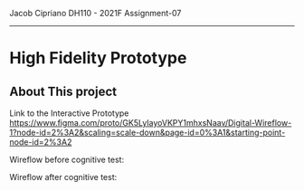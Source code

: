 Jacob Cipriano
DH110 - 2021F
Assignment-07

---

# High Fidelity Prototype

## About This project 



Link to the Interactive Prototype
https://www.figma.com/proto/GK5LyIayoVKPY1mhxsNaav/Digital-Wireflow-1?node-id=2%3A2&scaling=scale-down&page-id=0%3A1&starting-point-node-id=2%3A2


Wireflow before cognitive test:

Wireflow after cognitive test:
